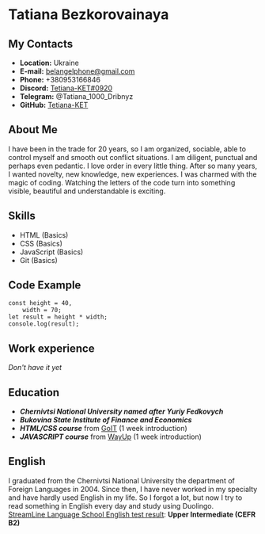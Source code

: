 # Tatiana Bezkorovainaya  

## My Contacts

 * __Location:__ Ukraine
 * __E-mail:__   belangelphone@gmail.com
 * __Phone:__    +380953166846
 * __Discord:__  [Tetiana-KET#0920](https://discord.com/channels/@me)
 * __Telegram:__ @Tatiana_1000_Dribnyz
 * __GitHub:__  [Tetiana-KET](https://github.com/Tetiana-KET)

## About Me

I have been in the trade for 20 years, so I am organized, sociable, able to control myself and smooth out conflict situations. I am diligent, punctual and perhaps even pedantic. I love order in every little thing. After so many years, I wanted novelty, new knowledge, new experiences. I was charmed with the magic of coding. Watching the letters of the code turn into something visible, beautiful and understandable is exciting. 

## Skills

+ HTML       (Basics)
+ CSS        (Basics)
+ JavaScript (Basics)
+ Git        (Basics)

## Code Example

```
const height = 40,
    width = 70;
let result = height * width;
console.log(result);
```

## Work experience

_Don't have it yet_

## Education

* ___Chernivtsi National University named after Yuriy Fedkovych___
* ___Bukovina State Institute of Finance and Economics___
* ___HTML/CSS course___ from [GoIT](https://goit.ua/)   (1 week introduction)
* ___JAVASCRIPT course___ from [WayUp](https://wayup.in/) (1 week introduction)

## English

I graduated from the Chernivtsi National University the department of Foreign Languages ​​in 2004. Since then, I have never worked in my specialty and have hardly used English in my life. So I forgot a lot, but now I try to read something in English every day and study using Duolingo.  
[StreamLine Language School English test result](https://test.str.by/mod/quiz/review.php?attempt=214574&cmid=1181): __Upper Intermediate (CEFR B2)__
